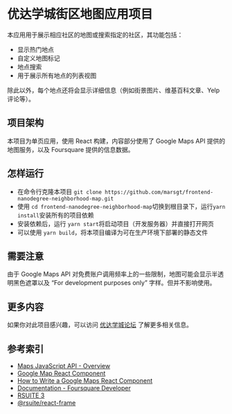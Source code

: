 # 优达学城街区地图应用项目

本应用用于展示相应社区的地图或搜索指定的社区，其功能包括：

- 显示热门地点
- 自定义地图标记
- 地点搜索
- 用于展示所有地点的列表视图

除此以外，每个地点还将会显示详细信息（例如街景图片、维基百科文章、Yelp 评论等）。

## 项目架构
本项目为单页应用，使用 React 构建，内容部分使用了 Google Maps API 提供的地图服务，以及 Foursquare 提供的信息数据。

## 怎样运行
- 在命令行克隆本项目 `git clone https://github.com/marsgt/frontend-nanodegree-neighborhood-map.git`
- 使用 `cd frontend-nanodegree-neighborhood-map`切换到根目录下，运行`yarn install`安装所有的项目依赖
- 安装依赖后，运行 `yarn start`将启动项目（开发服务器）并直接打开网页
- 可以使用 `yarn build`，将本项目编译为可在生产环境下部署的静态文件

## 需要注意
由于 Google Maps API 对免费账户调用频率上的一些限制，地图可能会显示半透明黑色遮罩以及 “For development purposes only” 字样。但并不影响使用。

## 更多内容
如果你对此项目感兴趣，可以访问 [优达学城论坛](https://discussions.youdaxue.com/c/fend/nd001-neighborhood-map-project) 了解更多相关信息。

## 参考索引
- [Maps JavaScript API - Overview](https://developers.google.com/maps/documentation/javascript/tutorial)
- [Google Map React Component](https://github.com/fullstackreact/google-maps-react)
- [How to Write a Google Maps React Component](https://www.fullstackreact.com/articles/how-to-write-a-google-maps-react-component/)
- [Documentation - Foursquare Developer](https://developer.foursquare.com/docs)
- [RSUITE 3](https://rsuitejs.com/)
- [@rsuite/react-frame](https://github.com/rsuite/react-frame)
